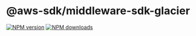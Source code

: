 # @aws-sdk/middleware-sdk-glacier

[![NPM version](https://img.shields.io/npm/v/@aws-sdk/middleware-sdk-glacier/latest.svg)](https://www.npmjs.com/package/@aws-sdk/middleware-sdk-glacier)
[![NPM downloads](https://img.shields.io/npm/dm/@aws-sdk/middleware-sdk-glacier.svg)](https://www.npmjs.com/package/@aws-sdk/middleware-sdk-glacier)
